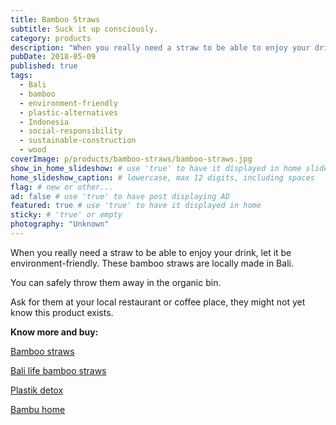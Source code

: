 ```yaml
---
title: Bamboo Straws
subtitle: Suck it up consciously.
category: products
description: "When you really need a straw to be able to enjoy your drink, let it be environment-friendly. These bamboo straws are locally made in Bali..."
pubDate: 2018-05-09
published: true
tags:
  - Bali
  - bamboo
  - environment-friendly
  - plastic-alternatives
  - Indonesia
  - social-responsibility
  - sustainable-construction
  - wood
coverImage: p/products/bamboo-straws/bamboo-straws.jpg
show_in_home_slideshow: # use 'true' to have it displayed in home slideshow
home_slideshow_caption: # lowercase, max 12 digits, including spaces
flag: # new or other...
ad: false # use 'true' to have post displaying AD
featured: true # use 'true' to have it displayed in home
sticky: # 'true' or empty
photography: "Unknown"
---
```


When you really need a straw to be able to enjoy your drink, let it be environment-friendly. These bamboo straws are locally made in Bali.

You can safely throw them away in the organic bin.

Ask for them at your local restaurant or coffee place, they might not yet know this product exists.

**Know more and buy:**

[Bamboo straws](https://bamboo-straws.com/)

[Bali life bamboo straws](https://www.balilifebamboostraws.com/shop)

[Plastik detox](http://plastikdetox.com/alternatives-to-plastic-bags-and-packaging-in-bali)

[Bambu home](https://www.bambuhome.com/products/bamboo-straws)
